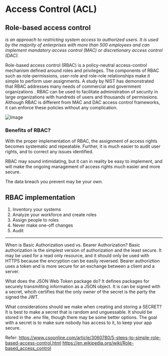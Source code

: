 # Access Control (ACL)

## Role-based access control

*is an approach to restricting system access to authorized users. It is used by the majority of enterprises with more than 500 employees and can implement mandatory access control (MAC) or discretionary access control (DAC).*

Role-based access control (RBAC) is a policy-neutral access-control mechanism defined around roles and privileges. The components of RBAC such as role-permissions, user-role and role-role relationships make it simple to perform user assignments. A study by NIST has demonstrated that RBAC addresses many needs of commercial and government organizations . RBAC can be used to facilitate administration of security in large organizations with hundreds of users and thousands of permissions. Although RBAC is different from MAC and DAC access control frameworks, it can enforce these policies without any complication.

![Image](https://www.dnsstuff.com/wp-content/uploads/2019/10/role-based-access-control.jpg)

### Benefits of RBAC?
With the proper implementation of RBAC, the assignment of access rights becomes systematic and repeatable. Further, it is much easier to audit user rights, and to correct any issues identified.

RBAC may sound intimidating, but it can in reality be easy to implement, and will make the ongoing management of access rights much easier and more secure.

The data breach you prevent may be your own.

## RBAC implementation 
1. Inventory your systems
2. Analyze your workforce and create roles
3. Assign people to roles
4. Never make one-off changes
5. Audit

*****************************************************

When is Basic Authorization used vs. Bearer Authorization? Basic authorization is the simplest version of authorization and the least secure. It may be used for a read only resource, and it should only be used with HTTPS because the encryption can be easily reversed. Bearer authoriztion uses a token and is more secure for an exchange between a client and a server.

What does the JSON Web Token package do?
It defines packages for securely transmitting information as a JSON object. It is can be signed with a secret, whcih certifies that the only owner of the secret is the party the signed the JWT.

What considerations should we make when creating and storing a SECRET?
It is best to make a secret that is random and unguessable. It should be stored in the .env file, though there may be some better options. The goal with a secret is to make sure nobody has access to it, to keep your app secure.

Refer:
https://www.csoonline.com/article/3060780/5-steps-to-simple-role-based-access-control.html
https://en.wikipedia.org/wiki/Role-based_access_control
